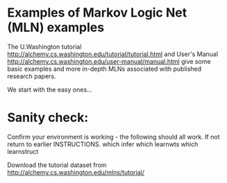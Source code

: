 
# Examples of Markov Logic Net (MLN) examples

The U.Washington tutorial
http://alchemy.cs.washington.edu/tutorial/tutorial.html
and User's Manual
http://alchemy.cs.washington.edu/user-manual/manual.html
give some basic examples and
more in-depth MLNs associated with published research papers.

We start with the easy ones...

# Sanity check:
Confirm your environment is working - the following should all work.  If not return to earlier INSTRUCTIONS.
which infer
which learnwts
which learnstruct

Download the tutorial dataset from http://alchemy.cs.washington.edu/mlns/tutorial/

